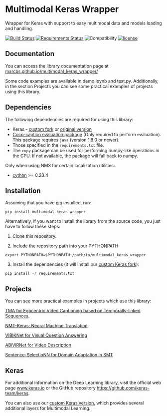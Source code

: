 # Multimodal Keras Wrapper
Wrapper for Keras with support to easy multimodal data and models loading and handling.

[![Build Status](https://travis-ci.org/lvapeab/multimodal_keras_wrapper.svg?branch=master)](https://travis-ci.org/lvapeab/multimodal_keras_wrapper) [![Requirements Status](https://requires.io/github/lvapeab/multimodal_keras_wrapper/requirements.svg?branch=master)](https://requires.io/github/lvapeab/multimodal_keras_wrapper/requirements/?branch=master) ![Compatibility](https://img.shields.io/badge/Python-2.7%2F3.7-blue.svg) [![license](https://img.shields.io/github/license/mashape/apistatus.svg)](https://github.com/lvapeab/multimodal_keras_wrapper/blob/master/LICENSE)

## Documentation

You can access the library documentation page at [marcbs.github.io/multimodal_keras_wrapper/](http://marcbs.github.io/multimodal_keras_wrapper/)

Some code examples are available in demo.ipynb and test.py. Additionally, in the section Projects you can see some practical examples of projects using this library.


## Dependencies

The following dependencies are required for using this library:

 - Keras - [custom fork](https://github.com/MarcBS/keras) or [original version](https://github.com/fchollet/keras)
 - [Coco-caption evaluation package](https://github.com/lvapeab/coco-caption/tree/master/pycocoevalcap/) (Only required to perform evaluation). This package requires `java` (version 1.8.0 or newer).
 - Those specified in the `requirements.txt` file.   
 - The `cupy` package can be used for performing numpy-like operations in the GPU. If not available, the package will fall back to numpy.
 
Only when using NMS for certain localization utilities:
 - [cython](https://pypi.python.org/pypi/Cython/0.25.2) >= 0.23.4


## Installation

Assuming that you have [pip](https://en.wikipedia.org/wiki/Pip_(package_manager)) installed, run:

```
pip install multimodal-keras-wrapper
```

Alternatively, if you want to install the library from the source code, you just have to follow these steps:

1) Clone this repository.

2) Include the repository path into your PYTHONPATH:
```
export PYTHONPATH=$PYTHONPATH:/path/to/multimodal_keras_wrapper
```

3) Install the dependencies (it will install our [custom Keras fork](https://github.com/MarcBS/keras)):
```
pip install -r requirements.txt
```


## Projects

You can see more practical examples in projects which use this library:

[TMA for Egocentric Video Captioning based on Temporally-linked Sequences](https://github.com/MarcBS/TMA).

[NMT-Keras: Neural Machine Translation](https://github.com/lvapeab/nmt-keras).

[VIBIKNet for Visual Question Answering](https://github.com/MarcBS/VIBIKNet)

[ABiViRNet for Video Description](https://github.com/lvapeab/ABiViRNet)

[Sentence-SelectioNN for Domain Adaptation in SMT](https://github.com/lvapeab/sentence-selectioNN)


## Keras

For additional information on the Deep Learning library, visit the official web page www.keras.io or the GitHub repository https://github.com/keras-team/keras.

You can also use our [custom Keras version](https://github.com/MarcBS/keras), which provides several additional layers for Multimodal Learning.
